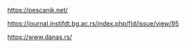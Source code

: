 https://pescanik.net/

https://journal.instifdt.bg.ac.rs/index.php/fid/issue/view/95

https://www.danas.rs/

